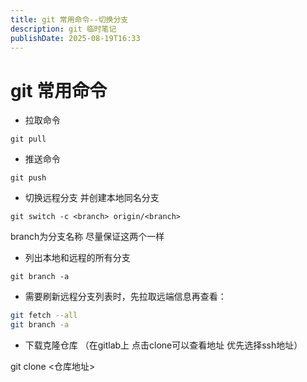 ```yaml
---
title: git 常用命令--切换分支
description: git 临时笔记
publishDate: 2025-08-19T16:33
---
```

# git 常用命令

* 拉取命令

`git pull`

* 推送命令

`git push`

* 切换远程分支 并创建本地同名分支

`git switch -c <branch> origin/<branch>`

branch为分支名称 尽量保证这两个一样

* 列出本地和远程的所有分支

`git branch -a`

* 需要刷新远程分支列表时，先拉取远端信息再查看：

```bash
git fetch --all
git branch -a
```

* 下载克隆仓库 （在gitlab上 点击clone可以查看地址 优先选择ssh地址）

git clone <仓库地址>
